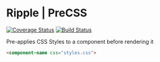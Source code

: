 # Ripple | PreCSS
[![Coverage Status](https://coveralls.io/repos/rijs/precss/badge.svg?branch=master&service=github)](https://coveralls.io/github/rijs/precss?branch=master)
[![Build Status](https://travis-ci.org/rijs/precss.svg)](https://travis-ci.org/rijs/precss)

Pre-applies CSS Styles to a component before rendering it

```html
<component-name css="styles.css">
```